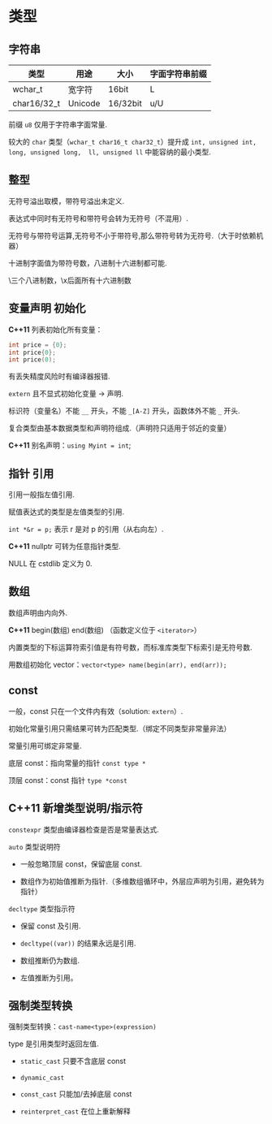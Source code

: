 # 类型


## 字符串

| 类型        | 用途      | 大小      | 字面字符串前缀 |
| ------      | -----    | -----     | -----         |
| wchar_t     | 宽字符   | 16bit      | L         |
| char16/32_t | Unicode  | 16/32bit  | u/U       |

前缀 `u8` 仅用于字符串字面常量.

较大的 `char` 类型（`wchar_t char16_t char32_t`）提升成 `int, unsigned int, long, unsigned long,  ll, unsigned ll` 中能容纳的最小类型.


## 整型

无符号溢出取模，带符号溢出未定义.

表达式中同时有无符号和带符号会转为无符号（不混用）.

无符号与带符号运算,无符号不小于带符号,那么带符号转为无符号.（大于时依赖机器）

十进制字面值为带符号数，八进制十六进制都可能.

\三个八进制数，\x后面所有十六进制数


## 变量声明 初始化

**C++11** 列表初始化所有变量：
```cpp
int price = {0};
int price{0};
int price(0);
```
有丢失精度风险时有编译器报错.

`extern` 且不显式初始化变量 -> 声明.

标识符（变量名）不能 `__` 开头，不能 `_[A-Z]` 开头，函数体外不能 `_` 开头.

复合类型由基本数据类型和声明符组成.（声明符只适用于邻近的变量）

**C++11** 别名声明：`using Myint = int`;


## 指针 引用 

引用一般指左值引用.

赋值表达式的类型是左值类型的引用.

`int *&r = p;` 表示 r 是对 p 的引用（从右向左）.

**C++11** nullptr 可转为任意指针类型.

NULL 在 cstdlib 定义为 0.


## 数组

数组声明由内向外.

**C++11** begin(数组) end(数组) （函数定义位于 `<iterator>`）

内置类型的下标运算符索引值是有符号数，而标准库类型下标索引是无符号数.

用数组初始化 vector：`vector<type> name(begin(arr), end(arr));`


## const

一般，const 只在一个文件内有效（solution: `extern`）.

初始化常量引用只需结果可转为匹配类型.（绑定不同类型非常量非法）

常量引用可绑定非常量.

底层 const：指向常量的指针 `const type *`

顶层 const：const 指针 `type *const`


## **C++11** 新增类型说明/指示符

`constexpr` 类型由编译器检查是否是常量表达式.

`auto` 类型说明符

+ 一般忽略顶层 const，保留底层 const.

+ 数组作为初始值推断为指针.（多维数组循环中，外层应声明为引用，避免转为指针）

`decltype` 类型指示符

+ 保留 const 及引用.

+ `decltype((var))` 的结果永远是引用.

+ 数组推断仍为数组.

+ 左值推断为引用。


## 强制类型转换

强制类型转换：`cast-name<type>(expression)`

type 是引用类型时返回左值.

+ `static_cast` 只要不含底层 const

+ `dynamic_cast`

+ `const_cast` 只能加/去掉底层 const

+ `reinterpret_cast` 在位上重新解释

